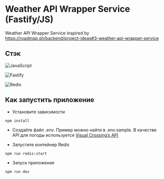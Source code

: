 # Weather API Wrapper Service (Fastify/JS)

Weather API Wrapper Service inspired by https://roadmap.sh/backend/project-ideas#3-weather-api-wrapper-service

## Стэк

![JavaScript](https://img.shields.io/badge/JavaScript-323330?style=for-the-badge&logo=javascript&logoColor=F7DF1E)

![Fastify](https://img.shields.io/badge/fastify-202020?style=for-the-badge&logo=fastify&logoColor=white)

![Redis](https://img.shields.io/badge/redis-CC0000.svg?&style=for-the-badge&logo=redis&logoColor=white)

## Как запустить приложение

- Установите зависимости

```
npm install
```

- Создайте файл .env. Пример можно найти в .env.sample. В качестве API для погоды используется [Visual Crossing’s API](https://www.visualcrossing.com/weather-api)

- Запустите контейнер Redis

```
npm run redis:start
```

- Запуск приложения

```
npm run dev
```
